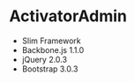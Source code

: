 ActivatorAdmin
==============

- Slim Framework
- Backbone.js 1.1.0
- jQuery 2.0.3
- Bootstrap 3.0.3

